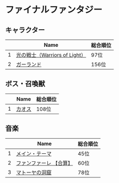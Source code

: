 # ファイナルファンタジー

## キャラクター
||Name|総合順位|
|-|-|-|
|1|[光の戦士（Warriors of Light）](https://www.google.co.jp/search?hl=jp&gl=JP&tbm=isch&q=%E5%85%89%E3%81%AE%E6%88%A6%E5%A3%AB%EF%BC%88Warriors+of+Light%EF%BC%89+%E3%83%95%E3%82%A1%E3%82%A4%E3%83%8A%E3%83%AB%E3%83%95%E3%82%A1%E3%83%B3%E3%82%BF%E3%82%B8%E3%83%BC)|97位|
|2|[ガーランド](https://www.google.co.jp/search?hl=jp&gl=JP&tbm=isch&q=%E3%82%AC%E3%83%BC%E3%83%A9%E3%83%B3%E3%83%89+%E3%83%95%E3%82%A1%E3%82%A4%E3%83%8A%E3%83%AB%E3%83%95%E3%82%A1%E3%83%B3%E3%82%BF%E3%82%B8%E3%83%BC)|156位|

## ボス・召喚獣
||Name|総合順位|
|-|-|-|
|1|[カオス](https://www.google.co.jp/search?hl=jp&gl=JP&tbm=isch&q=%E3%82%AB%E3%82%AA%E3%82%B9+%E3%83%95%E3%82%A1%E3%82%A4%E3%83%8A%E3%83%AB%E3%83%95%E3%82%A1%E3%83%B3%E3%82%BF%E3%82%B8%E3%83%BC)|108位|

## 音楽
||Name|総合順位|
|-|-|-|
|1|[メイン・テーマ](https://www.youtube.com/results?search_query=%E3%83%A1%E3%82%A4%E3%83%B3%E3%83%BB%E3%83%86%E3%83%BC%E3%83%9E+%E3%83%95%E3%82%A1%E3%82%A4%E3%83%8A%E3%83%AB%E3%83%95%E3%82%A1%E3%83%B3%E3%82%BF%E3%82%B8%E3%83%BC)|45位|
|2|[ファンファーレ 【合算】](https://www.youtube.com/results?search_query=%E3%83%95%E3%82%A1%E3%83%B3%E3%83%95%E3%82%A1%E3%83%BC%E3%83%AC+%E3%80%90%E5%90%88%E7%AE%97%E3%80%91+%E3%83%95%E3%82%A1%E3%82%A4%E3%83%8A%E3%83%AB%E3%83%95%E3%82%A1%E3%83%B3%E3%82%BF%E3%82%B8%E3%83%BC)|60位|
|3|[マトーヤの洞窟](https://www.youtube.com/results?search_query=%E3%83%9E%E3%83%88%E3%83%BC%E3%83%A4%E3%81%AE%E6%B4%9E%E7%AA%9F+%E3%83%95%E3%82%A1%E3%82%A4%E3%83%8A%E3%83%AB%E3%83%95%E3%82%A1%E3%83%B3%E3%82%BF%E3%82%B8%E3%83%BC)|78位|

